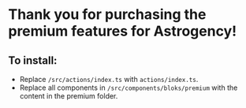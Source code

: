 # Thank you for purchasing the premium features for Astrogency!

## To install:

- Replace `/src/actions/index.ts` with `actions/index.ts`.
- Replace all components in `/src/components/bloks/premium` with the content in the premium folder.

